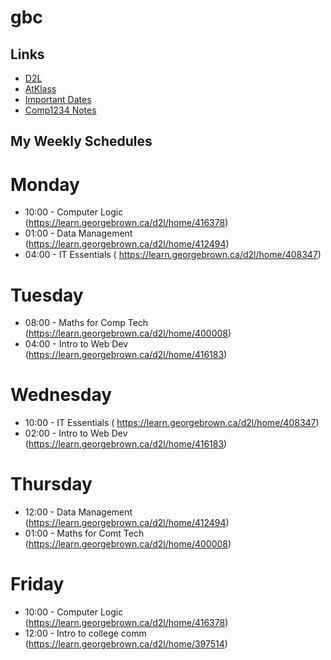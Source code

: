 # gbc
## Links
- [D2L](https://learn.georgebrown.ca)
- [AtKlass](https://app.atklass.com)
- [Important Dates](https://www.georgebrown.ca/current-students/important-dates?term=27246&category=131)
- [Comp1234 Notes](https://github.com/israelabiola/gbc/bio/main/comp128.md)

## My Weekly Schedules
# Monday
- 10:00 - Computer Logic (https://learn.georgebrown.ca/d2l/home/416378)
- 01:00 - Data Management (https://learn.georgebrown.ca/d2l/home/412494)
- 04:00 - IT Essentials ( https://learn.georgebrown.ca/d2l/home/408347)

# Tuesday
- 08:00 - Maths for Comp Tech (https://learn.georgebrown.ca/d2l/home/400008)
- 04:00 - Intro to Web Dev (https://learn.georgebrown.ca/d2l/home/416183)

# Wednesday
- 10:00 - IT Essentials ( https://learn.georgebrown.ca/d2l/home/408347)
- 02:00 - Intro to Web Dev (https://learn.georgebrown.ca/d2l/home/416183)

# Thursday
- 12:00 - Data Management (https://learn.georgebrown.ca/d2l/home/412494)
- 01:00 - Maths for Comt Tech (https://learn.georgebrown.ca/d2l/home/400008)

# Friday
- 10:00 - Computer Logic (https://learn.georgebrown.ca/d2l/home/416378)
- 12:00 - Intro to college comm (https://learn.georgebrown.ca/d2l/home/397514)
